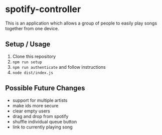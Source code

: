 # spotify-controller

This is an application which allows a group of people to easily play songs together from one device.

## Setup / Usage
  1) Clone this repository
  2) `npm run setup`
  3) `npm run authenticate` and follow instructions
  4) `node dist/index.js`

## Possible Future Changes
- support for multiple artists
- make ids more secure
- clear empty users
- drag and drop from spotify
- shuffle individual queue button
- link to currently playing song
